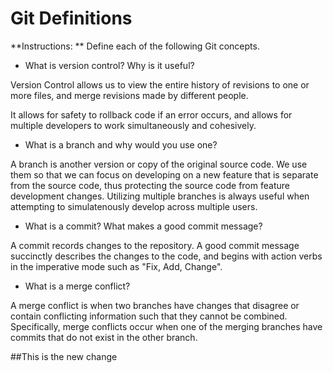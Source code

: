 # Git Definitions

**Instructions: ** Define each of the following Git concepts.

* What is version control?  Why is it useful?

Version Control allows us to view the entire history of revisions to one or more files, and merge revisions made by different people.

It allows for safety to rollback code if an error occurs, and allows for multiple developers to work simultaneously and cohesively.

* What is a branch and why would you use one?

A branch is another version or copy of the original source code. We use them so that we can focus on developing on a new feature that is separate from the source code, thus protecting the source code from feature development changes. Utilizing multiple branches is always useful when attempting to simulatenously develop across multiple users.

* What is a commit? What makes a good commit message?

A commit records changes to the repository. A good commit message succinctly describes the changes to the code, and begins with action verbs in the imperative mode such as "Fix, Add, Change".

* What is a merge conflict?

A merge conflict is when two branches have changes that disagree or contain conflicting information such that they cannot be combined. Specifically, merge conflicts occur when one of the merging branches have commits that do not exist in the other branch. 

##This is the new change